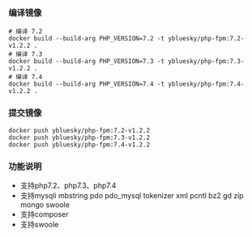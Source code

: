 ### 编译镜像
```
# 编译 7.2
docker build --build-arg PHP_VERSION=7.2 -t ybluesky/php-fpm:7.2-v1.2.2 .
# 编译 7.3
docker build --build-arg PHP_VERSION=7.3 -t ybluesky/php-fpm:7.3-v1.2.2 .
# 编译 7.4
docker build --build-arg PHP_VERSION=7.4 -t ybluesky/php-fpm:7.4-v1.2.2 .
```

### 提交镜像
```
docker push ybluesky/php-fpm:7.2-v1.2.2
docker push ybluesky/php-fpm:7.3-v1.2.2
docker push ybluesky/php-fpm:7.4-v1.2.2
```

### 功能说明
- 支持php7.2、php7.3、php7.4
- 支持mysqli mbstring pdo pdo_mysql tokenizer xml pcntl bz2 gd zip mongo swoole
- 支持composer
- 支持swoole

